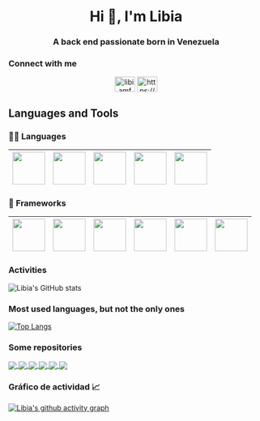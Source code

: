 <!DOCTYPE html>
<html>

<head>
    
   
 </head>
<body>
 <h1 align="center">Hi 👋, I'm Libia</h1>
<h3 align="center">A back end passionate born in Venezuela</h3>

<h3 align="left">Connect with me</h3>
    
<p align="center">
<a href="https://twitter.com/libiamfm" target="blank"><img align="center" src="https://raw.githubusercontent.com/rahuldkjain/github-profile-readme-generator/master/src/images/icons/Social/twitter.svg" alt="libiamfm" height="30" width="40" /></a>
<a href="https://linkedin.com/in/https://www.linkedin.com/in/libia-m-freites-m/" target="blank"><img align="center" src="https://raw.githubusercontent.com/rahuldkjain/github-profile-readme-generator/master/src/images/icons/Social/linked-in-alt.svg" alt="https://www.linkedin.com/in/libia-m-freites-m/" height="30" width="40" /></a>
</p>

<h2 align="left">Languages and Tools</h2>
      
 
    
<h3 align="left">👩‍💻 Languages</h3>

    
| <img height="64" width="64" src="https://cdn.icon-icons.com/icons2/2415/PNG/128/java_original_wordmark_logo_icon_146459.png" /> |   <img height="64" width="64" src="https://cdn.icon-icons.com/icons2/112/PNG/128/python_18894.png" /> | <img height="64" width="64" src="https://cdn.icon-icons.com/icons2/2108/PNG/128/javascript_icon_130900.png" />  |  <img height="64" width="64" src="https://cdn.icon-icons.com/icons2/2107/PNG/128/file_type_html_icon_130541.png" /> | <img height="64" width="64" src="https://cdn.icon-icons.com/icons2/2107/PNG/128/file_type_css_icon_130661.png" /> |
| ------------- | ------------- |  ------------- |  -----------------|  -----------------|
    
<h3 align="left">🚀 Frameworks </h3>            
   
|  <img height="64" width="64" src="https://img.icons8.com/color/48/000000/spring-logo.png"/> | <img height="64" width="64" src="https://cdn.icon-icons.com/icons2/2699/PNG/128/hibernate_logo_icon_169034.png" />  |<img height="64" width="64" src="https://cdn.icon-icons.com/icons2/2107/PNG/128/file_type_maven_icon_130397.png" />   |  <img height="64" width="64" src="https://cdn.icon-icons.com/icons2/2107/PNG/128/file_type_angular_icon_130754.png" />  | <img height="64" width="64" src="https://cdn.icon-icons.com/icons2/2415/PNG/128/django_plain_logo_icon_146558.png" />  | <img height="64" width="64" src="https://cdn.icon-icons.com/icons2/512/PNG/128/prog-flask_icon-icons.com_50797.png" />  |
| ------------- | ------------- |  ------------- |  ------------- | ---------------- | ---------------- |

  
    
<!--| Java | Web | Python | PHP |
| ------------- | ------------- | ------------- | ------------- |
| Spring  | Javascript  | Django |
| Hibernate  | Html  |    
| JPA       | Css  |-->
    
<!--   [![Libia's GitHub stats](https://github-readme-stats.vercel.app/api?username=margaritasing)](https://github-readme-stats-ten-blush.vercel.app)-->

 <h3 align="left">Activities</h3>    
 
  ![Libia's GitHub stats](https://github-readme-stats-ten-blush.vercel.app/api?username=margaritasing&show_icons=true&theme=dracula)
    
   <h3 align="left">Most used languages, but not the only ones</h3>  
   
    
  
  [![Top Langs](https://github-readme-stats-ten-blush.vercel.app/api/top-langs/?username=margaritasing&layout=langs_count=9&theme=dracula)](https://github-readme-stats-ten-blush.vercel.app)
    

    
 <h3 align="left">Some repositories</h3>    
    
 <a href="https://github.com/margaritasing/Challenger_Disney">
      <img align="center" src="https://github-readme-stats-ten-blush.vercel.app/api/pin/?username=margaritasing&repo=Challenger_Disney&theme=dracula" />
</a>
<a href="https://github.com/margaritasing/CRUDSpringBD">
      <img align="center" src="https://github-readme-stats.vercel.app/api/pin/?username=margaritasing&repo=CRUDSpringBD&theme=dracula" />
</a>
<a href="https://github.com/margaritasing/AplicacionAerolineaDjango">
      <img align="center" src="https://github-readme-stats-ten-blush.vercel.app/api/pin/?username=margaritasing&repo=AplicacionAerolineaDjango&theme=dracula" />
</a>
    <a href="https://github.com/margaritasing/Python-con-React">
      <img align="center" src="https://github-readme-stats.vercel.app/api/pin/?username=margaritasing&repo=Python-con-React&theme=dracula" />
</a>
<a href="https://github.com/margaritasing/ApiProductoRoles">
      <img align="center" src="https://github-readme-stats-ten-blush.vercel.app/api/pin/?username=margaritasing&repo=ApiProductoRoles&theme=dracula" />
</a>
 <a href="https://github.com/margaritasing/GaleriaDePeliculasOMDB">
      <img align="center" src="https://github-readme-stats.vercel.app/api/pin/?username=margaritasing&repo=GaleriaDePeliculasOMDB&theme=dracula" />
</a>
    
  
 



 <h3 align="left">Gráfico de actividad 📈</h3>    

 
    
    
[![Libia's github activity graph]( https://graficoactividad.herokuapp.com/graph?username=margaritasing&theme=dracula)](https://github.com/margaritasing/github-readme-activity-graph)
    
    
    
    
    



</body>

</html>





